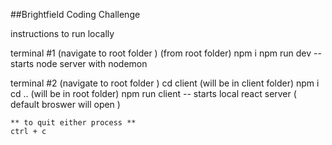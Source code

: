 ##Brightfield Coding Challenge

instructions to run locally 

terminal #1
    (navigate to root folder )
    (from root folder)
    npm i 
    npm run dev -- starts node server with nodemon 

terminal #2 
    (navigate to root folder )
    cd client (will be in client folder) 
    npm i 
    cd .. (will be in root folder)
    npm run client -- starts local react server
    ( default broswer will open )

    ** to quit either process **
    ctrl + c